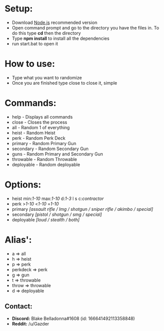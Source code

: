 # Setup:
* Download [Node.js](https://nodejs.org/en/) recommended version
* Open command prompt and go to the directory you have the files in. To do this type **cd** then the directory
* Type **npm install** to install all the dependencies
* run start.bat to open it

# How to use:
* Type what you want to randomize
* Once you are finished type close to close it, simple

# Commands:
* help - Displays all commands
* close - Closes the process
* all - Random 1 of everything
* heist - Random Heist
* perk - Random Perk Deck
* primary - Random Primary Gun
* secondary - Random Secondary Gun
* guns - Random Primary and Secondary Gun
* throwable - Random Throwable
* deployable - Random deployable

# Options:
* heist min:*1-10* max:*1-10* d:*1-3* l s c:*contractor*
* perk >*1-10* <*1-10* =*1-10*
* primary *[assault rifle / lmg / shotgun / sniper rifle / akimbo / special]*
* secondary *[pistol / shotgun / smg / special]*
* deployable *[loud / stealth / both]*

# Alias':
* a => all
* h => heist
* p => perk
* perkdeck => perk
* g => gun
* t => throwable
* throw => throwable
* d => deployable

## Contact:
* **Discord:** Blake Belladonna#1608 (id: 166641492113358848)
* **Reddit:** /u/Gazder
